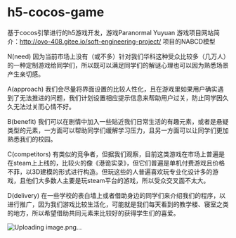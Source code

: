 # h5-cocos-game
基于cocos引擎进行的h5游戏开发，游戏Paranormal Yuyuan 游戏项目网站简介：http://ovo-408.gitee.io/soft-engineering-project/
项目的NABCD模型

N(need)
因为当前市场上没有（或不多）针对我们华科这种受众比较多（几万人）的一种定制游戏给同学们，所以既可以满足同学们的解谜心理也可以因为熟悉场景产生亲切感。


A(approach)
我们会尽量将界面设置的比较人性化，且在游戏里如果用户确实遇到了无法推进的问题，我们计划设置相应提示信息来帮助用户过关，防止同学因久久无法过关而心情不好。


B(benefit)
我们可以在剧情中加入一些贴近我们日常生活的有趣元素，或者是悬疑类型的元素，一方面可以帮助同学们缓解学习压力，且另一方面可以让同学们更加熟悉我们的校园。


C(competitors)
有类似的竞争者，但据我们观察，目前这类游戏在市场上普遍是在steam上上线的，比较火的像《港诡实录》，但它们普遍是单机付费游戏且价格不菲，以3D建模的形式进行构造。但玩这些的人普遍喜欢玩专业化设计多的游戏，且他们大多数人主要是玩steam平台的游戏，所以受众交叉面不太大。


D(delivery)
在一些学校的表白墙上或者借助身边的同学们来介绍我们的程序，以进行推广，因为我们游戏比较生活化，可能就是我们每天看到的教学楼、寝室之类的地方，所以希望借助共同元素来比较好的获得学生们的喜爱。

![Uploading image.png…]()
